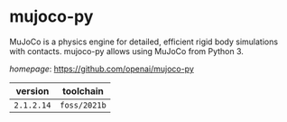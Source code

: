 # mujoco-py

MuJoCo is a physics engine for detailed, efficient rigid body simulations with contacts. mujoco-py allows using MuJoCo from Python 3.

*homepage*: <https://github.com/openai/mujoco-py>

version | toolchain
--------|----------
``2.1.2.14`` | ``foss/2021b``
